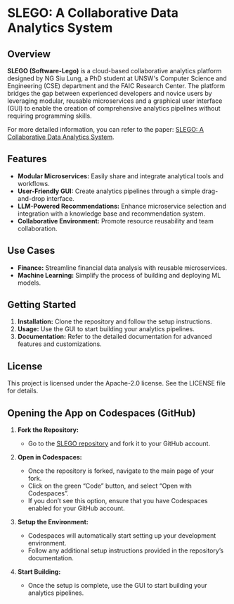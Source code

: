 # SLEGO: A Collaborative Data Analytics System

## Overview

**SLEGO (Software-Lego)** is a cloud-based collaborative analytics platform designed by NG Siu Lung, a PhD student at UNSW's Computer Science and Engineering (CSE) department and the FAIC Research Center. The platform bridges the gap between experienced developers and novice users by leveraging modular, reusable microservices and a graphical user interface (GUI) to enable the creation of comprehensive analytics pipelines without requiring programming skills.

For more detailed information, you can refer to the paper: [SLEGO: A Collaborative Data Analytics System](https://arxiv.org/abs/2406.11232).

## Features

- **Modular Microservices:** Easily share and integrate analytical tools and workflows.
- **User-Friendly GUI:** Create analytics pipelines through a simple drag-and-drop interface.
- **LLM-Powered Recommendations:** Enhance microservice selection and integration with a knowledge base and recommendation system.
- **Collaborative Environment:** Promote resource reusability and team collaboration.

## Use Cases

- **Finance:** Streamline financial data analysis with reusable microservices.
- **Machine Learning:** Simplify the process of building and deploying ML models.

## Getting Started

1. **Installation:** Clone the repository and follow the setup instructions.
2. **Usage:** Use the GUI to start building your analytics pipelines.
3. **Documentation:** Refer to the detailed documentation for advanced features and customizations.

## License

This project is licensed under the Apache-2.0 license. See the LICENSE file for details.

## Opening the App on Codespaces (GitHub)

1. **Fork the Repository:**
   - Go to the [SLEGO repository](https://github.com/your-repo-url) and fork it to your GitHub account.

2. **Open in Codespaces:**
   - Once the repository is forked, navigate to the main page of your fork.
   - Click on the green “Code” button, and select “Open with Codespaces”.
   - If you don’t see this option, ensure that you have Codespaces enabled for your GitHub account.

3. **Setup the Environment:**
   - Codespaces will automatically start setting up your development environment.
   - Follow any additional setup instructions provided in the repository’s documentation.

4. **Start Building:**
   - Once the setup is complete, use the GUI to start building your analytics pipelines.
